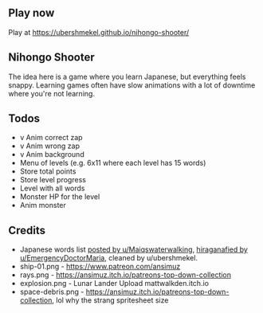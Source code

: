 ## Play now

Play at https://ubershmekel.github.io/nihongo-shooter/

## Nihongo Shooter

The idea here is a game where you learn Japanese, but everything feels snappy.
Learning games often have slow animations with a lot of downtime where you're
not learning.

## Todos

* v Anim correct zap
* v Anim wrong zap
* v Anim background
* Menu of levels (e.g. 6x11 where each level has 15 words)
* Store total points
* Store level progress
* Level with all words
* Monster HP for the level
* Anim monster

## Credits

* Japanese words list [posted by u/Maiqswaterwalking](https://www.reddit.com/r/japanese/comments/g87bn7/top_1000_japanese_words_kanji_romaji_english/), [hiraganafied by u/EmergencyDoctorMaria](https://pastebin.com/3BgbvHfT), cleaned by u/ubershmekel.
* ship-01.png - https://www.patreon.com/ansimuz
* rays.png - https://ansimuz.itch.io/patreons-top-down-collection
* explosion.png - Lunar Lander Upload mattwalkden.itch.io
* space-debris.png - https://ansimuz.itch.io/patreons-top-down-collection, lol why the strang spritesheet size
